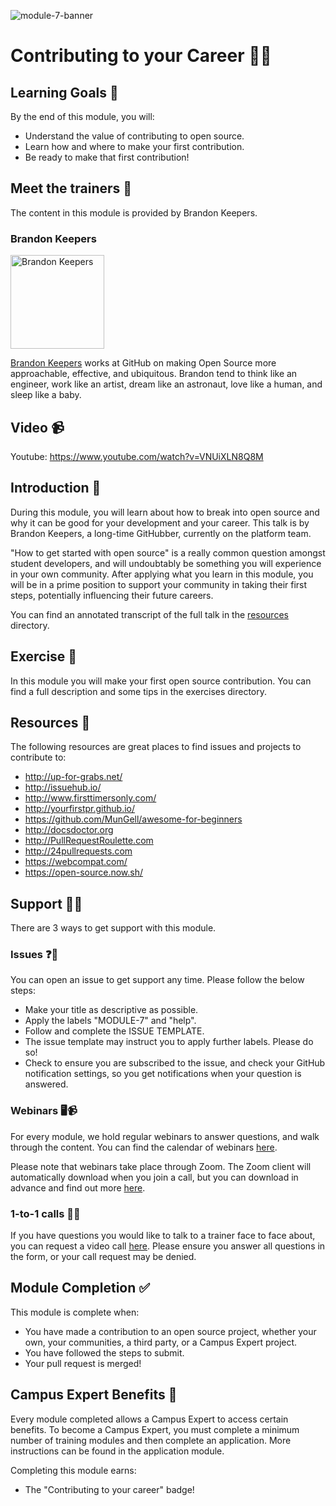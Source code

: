![module-7-banner](https://user-images.githubusercontent.com/1790822/28998943-35f6ce92-7a05-11e7-834d-25158f31b3da.png)

# Contributing to your Career 💼🆙

## Learning Goals 🥅

By the end of this module, you will:
- Understand the value of contributing to open source.
- Learn how and where to make your first contribution.
- Be ready to make that first contribution!

## Meet the trainers 🍎

The content in this module is provided by Brandon Keepers.

### Brandon Keepers
<img src="https://github.com/bkeepers.png" href="https://github.com/bkeepers" title="Brandon Keepers" width="150"></img>

[Brandon Keepers](https://opensoul.org) works at GitHub on making Open Source more approachable, effective, and ubiquitous. Brandon tend to think like an engineer, work like an artist, dream like an astronaut, love like a human, and sleep like a baby.

## Video 📹

Youtube: https://www.youtube.com/watch?v=VNUiXLN8Q8M

## Introduction 👋

During this module, you will learn about how to break into open source and why it can be good for your development and your career. This talk is by Brandon Keepers, a long-time GitHubber, currently on the platform team.

"How to get started with open source" is a really common question amongst student developers, and will undoubtably be something you will experience in your own community. After applying what you learn in this module, you will be in a prime position to support your community in taking their first steps, potentially influencing their future careers.

You can find an annotated transcript of the full talk in the [resources](resources/) directory.

## Exercise 📝

In this module you will make your first open source contribution. You can find a full description and some tips in the exercises directory.

## Resources 📖

The following resources are great places to find issues and projects to contribute to:
- http://up-for-grabs.net/
- http://issuehub.io/
- http://www.firsttimersonly.com/
- http://yourfirstpr.github.io/
- https://github.com/MunGell/awesome-for-beginners
- http://docsdoctor.org
- http://PullRequestRoulette.com
- http://24pullrequests.com
- https://webcompat.com/
- https://open-source.now.sh/

## Support 🙋🏿

There are 3 ways to get support with this module.

### Issues ❓💬

You can open an issue to get support any time. Please follow the below steps:
- Make your title as descriptive as possible.
- Apply the labels "MODULE-7" and "help".
- Follow and complete the ISSUE TEMPLATE.
- The issue template may instruct you to apply further labels. Please do so!
- Check to ensure you are subscribed to the issue, and check your GitHub notification settings, so you get notifications when your question is answered.

### Webinars 🖥📹

For every module, we hold regular webinars to answer questions, and walk through the content.
You can find the calendar of webinars [here](https://calendar.google.com/calendar/ical/github.com_ei82gchda2egevr7aukq6uj1f0%40group.calendar.google.com/public/basic.ics).  

Please note that webinars take place through Zoom. The Zoom client will automatically download when you join a call, but you can download in advance and find out more [here](https://zoom.us/download).

### 1-to-1 calls 💖📞

If you have questions you would like to talk to a trainer face to face about, you can request a video call [here](https://calendly.com/joenash/campus-experts-support). Please ensure you answer all questions in the form, or your call request may be denied.

## Module Completion ✅

This module is complete when:
- You have made a contribution to an open source project, whether your own, your communities, a third party, or a Campus Expert project.
- You have followed the steps to submit.
- Your pull request is merged!

## Campus Expert Benefits 🏅

Every module completed allows a Campus Expert to access certain benefits. To become a Campus Expert, you must complete a minimum number of training modules and then complete an application. More instructions can be found in the application module.

Completing this module earns:
- The "Contributing to your career" badge!
